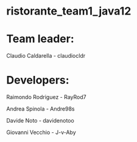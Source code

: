 # ristorante_team1_java12

# Team leader:
Claudio Caldarella - claudiocldr

# Developers:

Raimondo Rodriguez - RayRod7

Andrea Spinola - Andre98s

Davide Noto - davidenotoo

Giovanni Vecchio - J-v-Aby
